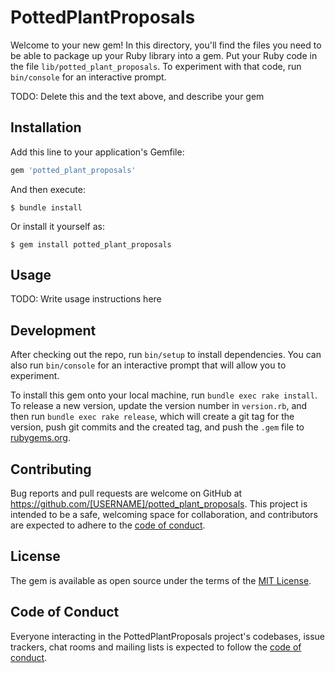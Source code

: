 # PottedPlantProposals

Welcome to your new gem! In this directory, you'll find the files you need to be able to package up your Ruby library into a gem. Put your Ruby code in the file `lib/potted_plant_proposals`. To experiment with that code, run `bin/console` for an interactive prompt.

TODO: Delete this and the text above, and describe your gem

## Installation

Add this line to your application's Gemfile:

```ruby
gem 'potted_plant_proposals'
```

And then execute:

    $ bundle install

Or install it yourself as:

    $ gem install potted_plant_proposals

## Usage

TODO: Write usage instructions here

## Development

After checking out the repo, run `bin/setup` to install dependencies. You can also run `bin/console` for an interactive prompt that will allow you to experiment.

To install this gem onto your local machine, run `bundle exec rake install`. To release a new version, update the version number in `version.rb`, and then run `bundle exec rake release`, which will create a git tag for the version, push git commits and the created tag, and push the `.gem` file to [rubygems.org](https://rubygems.org).

## Contributing

Bug reports and pull requests are welcome on GitHub at https://github.com/[USERNAME]/potted_plant_proposals. This project is intended to be a safe, welcoming space for collaboration, and contributors are expected to adhere to the [code of conduct](https://github.com/[USERNAME]/potted_plant_proposals/blob/master/CODE_OF_CONDUCT.md).

## License

The gem is available as open source under the terms of the [MIT License](https://opensource.org/licenses/MIT).

## Code of Conduct

Everyone interacting in the PottedPlantProposals project's codebases, issue trackers, chat rooms and mailing lists is expected to follow the [code of conduct](https://github.com/[USERNAME]/potted_plant_proposals/blob/master/CODE_OF_CONDUCT.md).
